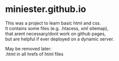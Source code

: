 # miniester.github.io

This was a project to learn basic html and css.<br/>
It contains some files (e.g. .htacess, xml sitemap),<br/>
that arent necessary/dont work on github pages,<br/>
but are helpful if ever deployed on a dynamic server. <br/>

May be removed later: <br/>
.html in all hrefs of html files <br/>

